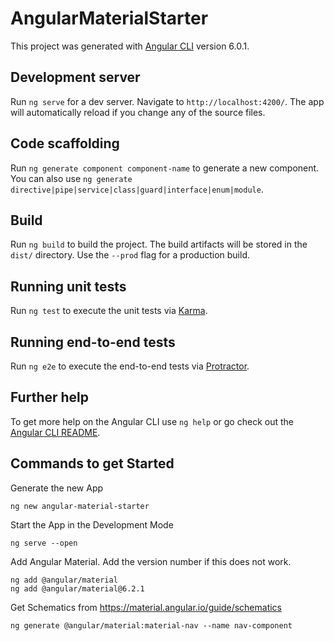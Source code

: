 # AngularMaterialStarter

This project was generated with [Angular CLI](https://github.com/angular/angular-cli) version 6.0.1.

## Development server

Run `ng serve` for a dev server. Navigate to `http://localhost:4200/`. The app will automatically reload if you change any of the source files.

## Code scaffolding

Run `ng generate component component-name` to generate a new component. You can also use `ng generate directive|pipe|service|class|guard|interface|enum|module`.

## Build

Run `ng build` to build the project. The build artifacts will be stored in the `dist/` directory. Use the `--prod` flag for a production build.

## Running unit tests

Run `ng test` to execute the unit tests via [Karma](https://karma-runner.github.io).

## Running end-to-end tests

Run `ng e2e` to execute the end-to-end tests via [Protractor](http://www.protractortest.org/).

## Further help

To get more help on the Angular CLI use `ng help` or go check out the [Angular CLI README](https://github.com/angular/angular-cli/blob/master/README.md).

## Commands to get Started

Generate the new App
```
ng new angular-material-starter
```

Start the App in the Development Mode
```
ng serve --open
```
Add Angular Material. Add the version number if this does not work.
```
ng add @angular/material
ng add @angular/material@6.2.1
```

Get Schematics from https://material.angular.io/guide/schematics
```
ng generate @angular/material:material-nav --name nav-component
```
